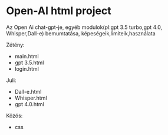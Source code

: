 # Open-AI html project
Az Open Ai chat-gpt-je, egyéb modulok(pl:gpt 3.5 turbo,gpt 4.0, Whisper,Dall-e) bemumtatása, képeségeik,limiteik,használata

Zétény:
  - main.html
  - gpt 3.5.html
  - login.html
 
 Juli:
  - Dall-e.html
  - Whisper.html
  - gpt 4.0.html

Közös:
  - css
